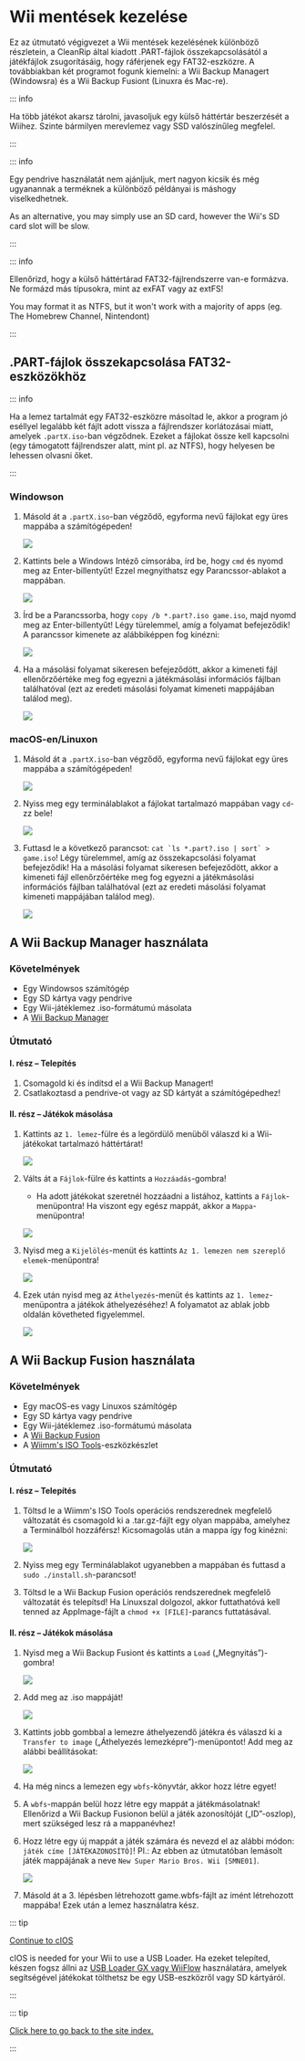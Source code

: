 # Wii mentések kezelése

Ez az útmutató végigvezet a Wii mentések kezelésének különböző részletein, a CleanRip által kiadott .PART-fájlok összekapcsolásától a játékfájlok zsugorításáig, hogy ráférjenek egy FAT32-eszközre. A továbbiakban két programot fogunk kiemelni: a Wii Backup Managert (Windowsra) és a Wii Backup Fusiont (Linuxra és Mac-re).

::: info

Ha több játékot akarsz tárolni, javasoljuk egy külső háttértár beszerzését a Wiihez. Szinte bármilyen merevlemez vagy SSD valószínűleg megfelel.

:::

::: info

Egy pendrive használatát nem ajánljuk, mert nagyon kicsik és még ugyanannak a terméknek a különböző példányai is máshogy viselkedhetnek.

As an alternative, you may simply use an SD card, however the Wii's SD card slot will be slow.

:::

::: info

Ellenőrizd, hogy a külső háttértárad FAT32-fájlrendszerre van-e formázva. Ne formázd más típusokra, mint az exFAT vagy az extFS!

You may format it as NTFS, but it won't work with a majority of apps (eg. The Homebrew Channel, Nintendont)

:::

## .PART-fájlok összekapcsolása FAT32-eszközökhöz

::: info

Ha a lemez tartalmát egy FAT32-eszközre másoltad le, akkor a program jó eséllyel legalább két fájlt adott vissza a fájlrendszer korlátozásai miatt, amelyek `.partX.iso`-ban végződnek. Ezeket a fájlokat össze kell kapcsolni (egy támogatott fájlrendszer alatt, mint pl. az NTFS), hogy helyesen be lehessen olvasni őket.

:::

### Windowson

1. Másold át a `.partX.iso`-ban végződő, egyforma nevű fájlokat egy üres mappába a számítógépeden!

   ![](/images/desktop-apps/WBM/dumpedpartfiles.png)

2. Kattints bele a Windows Intéző címsorába, írd be, hogy `cmd` és nyomd meg az Enter-billentyűt! Ezzel megnyithatsz egy Parancssor-ablakot a mappában.

   ![](/images/desktop-apps/WBM/opencmd.png)

3. Írd be a Parancssorba, hogy `copy /b *.part?.iso game.iso`, majd nyomd meg az Enter-billentyűt! Légy türelemmel, amíg a folyamat befejeződik! A parancssor kimenete az alábbiképpen fog kinézni:

   ![](/images/desktop-apps/WBM/joinpartfiles.png)

4. Ha a másolási folyamat sikeresen befejeződött, akkor a kimeneti fájl ellenőrzőértéke meg fog egyezni a játékmásolási információs fájlban találhatóval (ezt az eredeti másolási folyamat kimeneti mappájában találod meg).

   ![](/images/desktop-apps/WBM/filemd5.png)

### macOS-en/Linuxon

1. Másold át a `.partX.iso`-ban végződő, egyforma nevű fájlokat egy üres mappába a számítógépeden!

   ![](/images/desktop-apps/WBM/dumpedpartfileslinux.png)

2. Nyiss meg egy terminálablakot a fájlokat tartalmazó mappában vagy `cd`-zz bele!

   ![](/images/desktop-apps/WBM/openterminallinux.png)

3. Futtasd le a következő parancsot: ``cat `ls *.part?.iso | sort` > game.iso``! Légy türelemmel, amíg az összekapcsolási folyamat befejeződik! Ha a másolási folyamat sikeresen befejeződött, akkor a kimeneti fájl ellenőrzőértéke meg fog egyezni a játékmásolási információs fájlban találhatóval (ezt az eredeti másolási folyamat kimeneti mappájában találod meg).

   ![](/images/desktop-apps/WBM/mergesuccesslinux.png)

## A Wii Backup Manager használata

### Követelmények

- Egy Windowsos számítógép
- Egy SD kártya vagy pendrive
- Egy Wii-játéklemez .iso-formátumú másolata
- A [Wii Backup Manager](https://static.wiidatabase.de/Wii-Backup-Manager.zip)

### Útmutató

#### I. rész – Telepítés

1. Csomagold ki és indítsd el a Wii Backup Managert!
2. Csatlakoztasd a pendrive-ot vagy az SD kártyát a számítógépedhez!

#### II. rész – Játékok másolása

1. Kattints az `1. lemez`-fülre és a legördülő menüből válaszd ki a Wii-játékokat tartalmazó háttértárat!

   ![](/images/desktop-apps/WBM/select_drive.png)

2. Válts át a `Fájlok`-fülre és kattints a `Hozzáadás`-gombra!

   - Ha adott játékokat szeretnél hozzáadni a listához, kattints a `Fájlok`-menüpontra! Ha viszont egy egész mappát, akkor a `Mappa`-menüpontra!

   ![](/images/desktop-apps/WBM/select_games.png)

3. Nyisd meg a `Kijelölés`-menüt és kattints `Az 1. lemezen nem szereplő elemek`-menüpontra!

   ![](/images/desktop-apps/WBM/select_games2.png)

4. Ezek után nyisd meg az `Áthelyezés`-menüt és kattints az `1. lemez`-menüpontra a játékok áthelyezéséhez! A folyamatot az ablak jobb oldalán követheted figyelemmel.

   ![](/images/desktop-apps/WBM/transfer_todrive.png)

## A Wii Backup Fusion használata

### Követelmények

- Egy macOS-es vagy Linuxos számítógép
- Egy SD kártya vagy pendrive
- Egy Wii-játéklemez .iso-formátumú másolata
- A [Wii Backup Fusion](https://github.com/larsenv/Wii-Backup-Fusion)
- A [Wiimm's ISO Tools](https://wit.wiimm.de/download.html)-eszközkészlet

### Útmutató

#### I. rész – Telepítés

1. Töltsd le a Wiimm's ISO Tools operációs rendszerednek megfelelő változatát és csomagold ki a .tar.gz-fájlt egy olyan mappába, amelyhez a Terminálból hozzáférsz! Kicsomagolás után a mappa így fog kinézni:

   ![](/images/desktop-apps/WBM/witinstallfolder.png)

2. Nyiss meg egy Terminálablakot ugyanebben a mappában és futtasd a `sudo ./install.sh`-parancsot!

3. Töltsd le a Wii Backup Fusion operációs rendszerednek megfelelő változatát és telepítsd! Ha Linuxszal dolgozol, akkor futtathatóvá kell tenned az AppImage-fájlt a `chmod +x [FILE]`-parancs futtatásával.

#### II. rész – Játékok másolása

1. Nyisd meg a Wii Backup Fusiont és kattints a `Load` („Megnyitás”)-gombra!

   ![](/images/desktop-apps/WBM/loadwbf.png)

2. Add meg az .iso mappáját!

   ![](/images/desktop-apps/WBM/opendirectorywbf.png)

3. Kattints jobb gombbal a lemezre áthelyezendő játékra és válaszd ki a `Transfer to image` („Áthelyezés lemezképre”)-menüpontot! Add meg az alábbi beállításokat:

   ![](/images/desktop-apps/WBM/settingswbf.png)

4. Ha még nincs a lemezen egy `wbfs`-könyvtár, akkor hozz létre egyet!

5. A `wbfs`-mappán belül hozz létre egy mappát a játékmásolatnak! Ellenőrizd a Wii Backup Fusionon belül a játék azonosítóját („ID”-oszlop), mert szükséged lesz rá a mappanévhez!

6. Hozz létre egy új mappát a játék számára és nevezd el az alábbi módon: `játék címe [JÁTÉKAZONOSÍTÓ]`! Pl.: Az ebben az útmutatóban lemásolt játék mappájának a neve `New Super Mario Bros. Wii [SMNE01]`.

   ![](/images/desktop-apps/WBM/wbfsname.png)

7. Másold át a 3. lépésben létrehozott game.wbfs-fájlt az imént létrehozott mappába! Ezek után a lemez használatra kész.

::: tip

[Continue to cIOS](cios)

cIOS is needed for your Wii to use a USB Loader. Ha ezeket telepíted, készen fogsz állni az [USB Loader GX vagy WiiFlow](wii-loaders) használatára, amelyek segítségével játékokat tölthetsz be egy USB-eszközről vagy SD kártyáról.

:::

::: tip

[Click here to go back to the site index.](site-navigation)

:::
